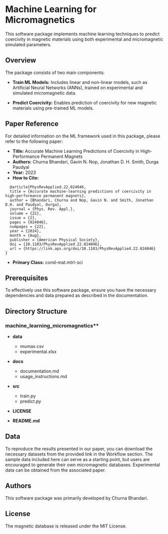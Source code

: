 # Machine Learning for Micromagnetics
This software package implements machine learning techniques to predict coercivity in magnetic materials using both experimental and micromagnetic simulated parameters.

## Overview
The package consists of two main components:

- **Train ML Models:** Includes linear and non-linear models, such as Artificial Neural Networks (ANNs), trained on experimental and simulated micromagnetic data.

 - **Predict Coercivity:** Enables prediction of coercivity for new magnetic materials using pre-trained ML models.

## Paper Reference
For detailed information on the ML framework used in this package, please refer to the following paper:

- **Title:** Accurate Machine Learning Predictions of Coercivity in High-Performance Permanent Magnets
- **Authors:** Churna Bhandari, Gavin N. Nop, Jonathan D. H. Smith, Durga Paudyal
- **Year:** 2023
- **How to Cite:**
``` 
  @article{PhysRevApplied.22.024046,
  title = {Accurate machine-learning predictions of coercivity in high-performance permanent magnets},
  author = {Bhandari, Churna and Nop, Gavin N. and Smith, Jonathan D.H. and Paudyal, Durga},
  journal = {Phys. Rev. Appl.},
  volume = {22},
  issue = {2},
  pages = {024046},
  numpages = {22},
  year = {2024},
  month = {Aug},
  publisher = {American Physical Society},
  doi = {10.1103/PhysRevApplied.22.024046},
  url = {https://link.aps.org/doi/10.1103/PhysRevApplied.22.024046}
}
```
- **Primary Class:** cond-mat.mtrl-sci

## Prerequisites
To effectively use this software package, ensure you have the necessary dependencies and data prepared as described in the documentation.

## Directory Structure
### machine_learning_micromagnetics**

- **data**
  - mumax.csv
  - experimental.xlsx

- **docs**
  - documentation.md
  - usage_instructions.md

- **src**
  - train.py
  - predict.py

- **LICENSE**
- **README.md**

## Data
To reproduce the results presented in our paper, you can download the necessary datasets from the provided link in the Workflow section. The sample data included here can serve as a starting point, but users are encouraged to generate their own micromagnetic databases. Experimental data can be obtained from the associated paper.

## Authors
This software package was primarily developed by Churna Bhandari.

## License
The magnetic database is released under the MIT License.
